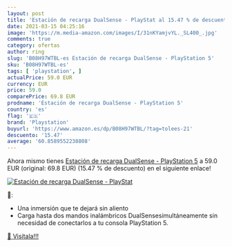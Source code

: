 ```yaml
---
layout: post
title: 'Estación de recarga DualSense - PlayStat al 15.47 % de descuento'
date: 2021-03-15 04:25:16
image: 'https://m.media-amazon.com/images/I/31nKYamjvYL._SL400_.jpg'
comments: true
category: ofertas
author: ring
slug: 'B08H97WTBL-es Estación de recarga DualSense - PlayStation 5'
sku: 'B08H97WTBL-es'
tags: [ 'playstation', ]
actualPrice: 59.0 EUR
currency: EUR
price: 59.0
comparePrice: 69.8 EUR
prodname: 'Estación de recarga DualSense - PlayStation 5'
country: 'es'
flag: '🇪🇸'
brand: 'Playstation'
buyurl: 'https://www.amazon.es/dp/B08H97WTBL/?tag=tolees-21'
descuento: '15.47'
average: '60.8589552238808'
---
```


Ahora mismo tienes [Estación de recarga DualSense - PlayStation 5](https://www.amazon.es/dp/B08H97WTBL/?tag=tolees-21) a 59.0 EUR (original: 69.8 EUR) (15.47 %  de descuento) en el siguiente enlace!

[![Estación de recarga DualSense - PlayStat](https://m.media-amazon.com/images/I/31nKYamjvYL._SL400_.jpg)](https://www.amazon.es/dp/B08H97WTBL/?tag=tolees-21)

🔎:

- Una inmersión que te dejará sin aliento
- Carga hasta dos mandos inalámbricos DualSensesimultáneamente sin necesidad de conectarlos a tu consola PlayStation 5.

[🛒 Visítala!!!](https://www.amazon.es/dp/B08H97WTBL/?tag=tolees-21)
